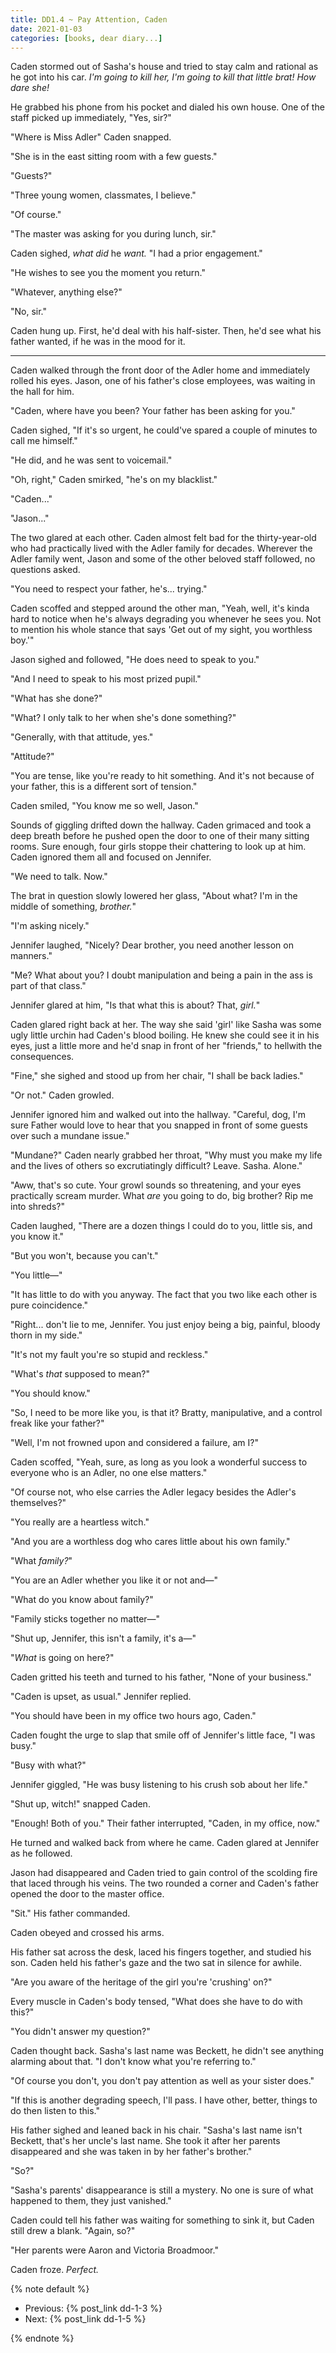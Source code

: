 ```yaml
---
title: DD1.4 ~ Pay Attention, Caden
date: 2021-01-03
categories: [books, dear diary...]
---
```

Caden stormed out of Sasha's house and tried to stay calm and rational as he got into his car. *I'm going to kill her, I'm going to kill that little brat! How dare she!*

He grabbed his phone from his pocket and dialed his own house. One of the staff picked up immediately, "Yes, sir?"

"Where is Miss Adler" Caden snapped.

"She is in the east sitting room with a few guests."

"Guests?"

"Three young women, classmates, I believe."

"Of course."

"The master was asking for you during lunch, sir."

Caden sighed, *what did* he *want.* "I had a prior engagement."

"He wishes to see you the moment you return."

"Whatever, anything else?"

"No, sir."

Caden hung up. First, he'd deal with his half-sister. Then, he'd see what his father wanted, if he was in the mood for it.

---

Caden walked through the front door of the Adler home and immediately rolled his eyes. Jason, one of his father's close employees, was waiting in the hall for him.

"Caden, where have you been? Your father has been asking for you."

Caden sighed, "If it's so urgent, he could've spared a couple of minutes to call me himself."

"He did, and he was sent to voicemail."

"Oh, right," Caden smirked, "he's on my blacklist."

"Caden..."

"Jason..."

The two glared at each other. Caden almost felt bad for the thirty-year-old who had practically lived with the Adler family for decades. Wherever the Adler family went, Jason and some of the other beloved staff followed, no questions asked.

"You need to respect your father, he's... trying."

Caden scoffed and stepped around the other man, "Yeah, well, it's kinda hard to notice when he's always degrading you whenever he sees you. Not to mention his whole stance that says 'Get out of my sight, you worthless boy.'"

Jason sighed and followed, "He does need to speak to you."

"And I need to speak to his most prized pupil."

"What has she done?"

"What? I only talk to her when she's done something?"

"Generally, with that attitude, yes."

"Attitude?"

"You are tense, like you're ready to hit something. And it's not because of your father, this is a different sort of tension."

Caden smiled, "You know me so well, Jason."

Sounds of giggling drifted down the hallway. Caden grimaced and took a deep breath before he pushed open the door to one of their many sitting rooms. Sure enough, four girls stoppe their chattering to look up at him. Caden ignored them all and focused on Jennifer.

"We need to talk. Now."

The brat in question slowly lowered her glass, "About what? I'm in the middle of something, *brother.*"

"I'm asking nicely."

Jennifer laughed, "Nicely? Dear brother, you need another lesson on manners."

"Me? What about you? I doubt manipulation and being a pain in the ass is part of that class."

Jennifer glared at him, "Is that what this is about? That, *girl.*"

Caden glared right back at her. The way she said 'girl' like Sasha was some ugly little urchin had Caden's blood boiling. He knew she could see it in his eyes, just a little more and he'd snap in front of her "friends," to hellwith the consequences.

"Fine," she sighed and stood up from her chair, "I shall be back ladies."

"Or not." Caden growled.

Jennifer ignored him and walked out into the hallway. "Careful, dog, I'm sure Father would love to hear that you snapped in front of some guests over such a mundane issue."

"Mundane?" Caden nearly grabbed her throat, "Why must you make my life and the lives of others so excrutiatingly difficult? Leave. Sasha. Alone."

"Aww, that's so cute. Your growl sounds so threatening, and your eyes practically scream murder. What *are* you going to do, big brother? Rip me into shreds?"

Caden laughed, "There are a dozen things I could do to you, little sis, and you know it."

"But you won't, because you can't."

"You little―"

"It has little to do with you anyway. The fact that you two like each other is pure coincidence."

"Right... don't lie to me, Jennifer. You just enjoy being a big, painful, bloody thorn in my side."

"It's not my fault you're so stupid and reckless."

"What's *that* supposed to mean?"

"You should know."

"So, I need to be more like you, is that it? Bratty, manipulative, and a control freak like your father?"

"Well, I'm not frowned upon and considered a failure, am I?"

Caden scoffed, "Yeah, sure, as long as you look a wonderful success to everyone who is an Adler, no one else matters."

"Of course not, who else carries the Adler legacy besides the Adler's themselves?"

"You really are a heartless witch."

"And you are a worthless dog who cares little about his own family."

"What *family?*"

"You are an Adler whether you like it or not and―"

"What do you know about family?"

"Family sticks together no matter―"

"Shut up, Jennifer, this isn't a family, it's a―"

"*What* is going on here?"

Caden gritted his teeth and turned to his father, "None of your business."

"Caden is upset, as usual." Jennifer replied.

"You should have been in my office two hours ago, Caden."

Caden fought the urge to slap that smile off of Jennifer's little face, "I was busy."

"Busy with what?"

Jennifer giggled, "He was busy listening to his crush sob about her life."

"Shut up, witch!" snapped Caden.

"Enough! Both of you." Their father interrupted, "Caden, in my office, now."

He turned and walked back from where he came. Caden glared at Jennifer as he followed.

Jason had disappeared and Caden tried to gain control of the scolding fire that laced through his veins. The two rounded a corner and Caden's father opened the door to the master office.

"Sit." His father commanded.

Caden obeyed and crossed his arms.

His father sat across the desk, laced his fingers together, and studied his son. Caden held his father's gaze and the two sat in silence for awhile.

"Are you aware of the heritage of the girl you're 'crushing' on?"

Every muscle in Caden's body tensed, "What does she have to do with this?"

"You didn't answer my question?"

Caden thought back. Sasha's last name was Beckett, he didn't see anything alarming about that. "I don't know what you're referring to."

"Of course you don't, you don't pay attention as well as your sister does."

"If this is another degrading speech, I'll pass. I have other, better, things to do then listen to this."

His father sighed and leaned back in his chair. "Sasha's last name isn't Beckett, that's her uncle's last name. She took it after her parents disappeared and she was taken in by her father's brother."

"So?"

"Sasha's parents' disappearance is still a mystery. No one is sure of what happened to them, they just vanished."

Caden could tell his father was waiting for something to sink it, but Caden still drew a blank. "Again, so?"

"Her parents were Aaron and Victoria Broadmoor."

Caden froze. *Perfect.*

{% note default %}

- Previous: {% post_link dd-1-3 %}
- Next: {% post_link dd-1-5 %}

{% endnote %}